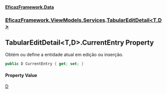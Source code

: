 #### [EficazFramework.Data](EficazFrameworkData.md 'EficazFramework Data')
### [EficazFramework.ViewModels.Services](EficazFrameworkData.md#EficazFramework.ViewModels.Services 'EficazFramework.ViewModels.Services').[TabularEditDetail&lt;T,D&gt;](EficazFramework.ViewModels.Services/TabularEditDetail_T,D_.md 'EficazFramework.ViewModels.Services.TabularEditDetail<T,D>')

## TabularEditDetail<T,D>.CurrentEntry Property

Obtém ou define a entidade atual em edição ou inserção.

```csharp
public D CurrentEntry { get; set; }
```

#### Property Value
[D](EficazFramework.ViewModels.Services/TabularEditDetail_T,D_.md#EficazFramework.ViewModels.Services.TabularEditDetail_T,D_.D 'EficazFramework.ViewModels.Services.TabularEditDetail<T,D>.D')